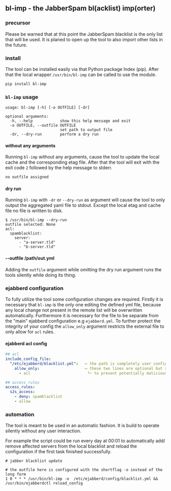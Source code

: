 ## bl-imp - the JabberSpam bl(acklist) imp(orter)

### precursor
Please be warned that at this point the JabberSpam blacklist is the only list that will be used. It is planed to open up
the tool to also import other lists in the future.

### install
The tool can be installed easily via that Python package Index (pip). After that the local wrapper `/usr/bin/bl-imp`
can be called to use the module.
```bash
pip install bl-imp
```

### `bl-imp` usage
```
usage: bl-imp [-h] [-o OUTFILE] [-dr]

optional arguments:
  -h, --help            show this help message and exit
  -o OUTFILE, --outfile OUTFILE
                        set path to output file
  -dr, --dry-run        perform a dry run
```

#### without any arguments
Running `bl-imp` without any arguments, cause the tool to update the local cache and the corresponding etag file. After
that the tool will exit with the exit code `2` followed by the help message to stderr.

```bash
no outfile assigned
```

#### dry run
Running `bl-imp` with `-dr` or `--dry-run` as argument will cause the tool to only output the aggregated yaml file to
stdout. Except the local etag and cache file no file is written to disk.

```bashinstaller
$ /usr/bin/bl-imp --dry-run
outfile selected: None
acl:
  spamblacklist:
    server:
      - "a-server.tld"
      - "b-server.tld"
```

#### --outfile /path/out.yml
Adding the `outfile` argument while omitting the dry run argument runs the tools silently while doing its thing.

### ejabberd configuration
To fully utilize the tool some configuration changes are required.
Firstly it is necessary that `bl-imp` is the only one editing the defined yml file, because any local change not
present in the remote list will be overwritten automatically. Furthermore it is necessary for the file to be separate
from the "main" ejabberd configuration e.g `ejabberd.yml`. To further protect the integrity of your config the
`allow_only` argument restricts the external file to only allow for `acl` rules.

#### ejabberd acl config
```yaml
## acl
include_config_file:
  "/etc/ejabberd/blacklist.yml":   ⟵ the path is completely user configurable
    allow_only:                    ⟵ these two lines are optional but recommended
      - acl                         └─ to prevent potentially malicious acls to not incluse anthing but ACL rules

## access rules
access_rules:
  s2s_access:
    - deny: spamblacklist
    - allow
```

### automation
The tool is meant to be used in an automatic fashion. It is build to operate silently without any user interaction.

For example the script could be run every day at 00:01 to automatically add/ remove affected servers from the local
blacklist and reload the configuration if the first task finished successfully.

```cron
# jabber blacklist update

# the outfile here is configured with the shortflag -o instead of the long form
1 0 * * * /usr/bin/bl-imp -o  /etc/ejabberd/config/blacklist.yml && /usr/bin/ejabberdctl reload_config
```
